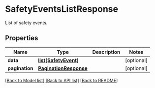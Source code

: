 # SafetyEventsListResponse

List of safety events.
## Properties
Name | Type | Description | Notes
------------ | ------------- | ------------- | -------------
**data** | [**list[SafetyEvent]**](SafetyEvent.md) |  | [optional] 
**pagination** | [**PaginationResponse**](PaginationResponse.md) |  | [optional] 

[[Back to Model list]](../README.md#documentation-for-models) [[Back to API list]](../README.md#documentation-for-api-endpoints) [[Back to README]](../README.md)


